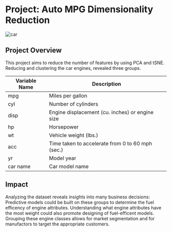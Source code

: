 
# Project: Auto MPG Dimensionality Reduction

![car](https://static1.hotcarsimages.com/wordpress/wp-content/uploads/2021/05/An-Image-Of-The-Mercedes-AMGs-6.2-Liter-V8-Engine.jpg)

## Project Overview

This project aims to reduce the number of features by using PCA and tSNE. Reducing and clustering the car engines, revealed three groups.

| Variable Name | Description                                     |
|---------------|-------------------------------------------------|
| mpg           | Miles per gallon                                |
| cyl           | Number of cylinders                             |
| disp          | Engine displacement (cu. inches) or engine size |
| hp            | Horsepower                                      |
| wt            | Vehicle weight (lbs.)                           |
| acc           | Time taken to accelerate from 0 to 60 mph (sec.) |
| yr            | Model year                                      |
| car name      | Car model name                                  |

## Impact 
Analyzing the dataset reveals insights into many business decisions:
Predictive models could be built on these groups to determine the fuel efficency of engine attributes. 
Understanding what engine attributes have the most weight could also promote designing of fuel-efficent models. 
Grouping these engine classes allows for market segmentation and for manufactors to target the appropriate customers.

